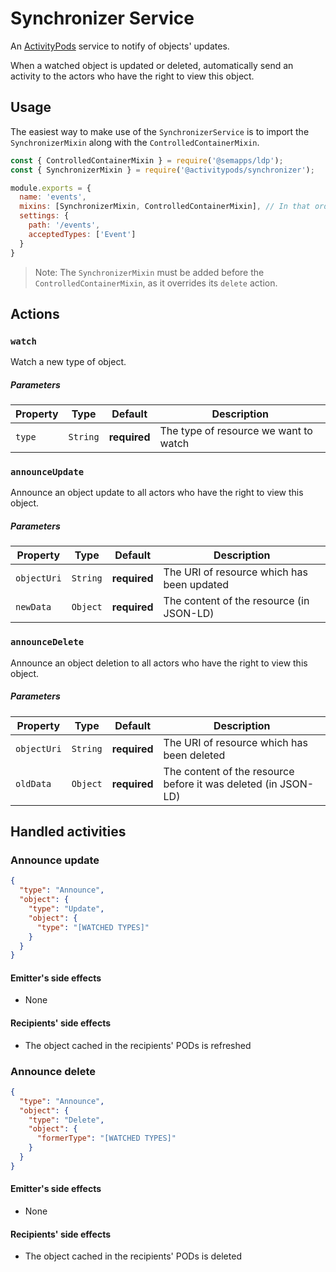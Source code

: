 # Synchronizer Service

An [ActivityPods](../../README.md) service to notify of objects' updates.

When a watched object is updated or deleted, automatically send an activity to the actors who have the right to view this object.


## Usage

The easiest way to make use of the `SynchronizerService` is to import the `SynchronizerMixin` along with the `ControlledContainerMixin`.

```js
const { ControlledContainerMixin } = require('@semapps/ldp');
const { SynchronizerMixin } = require('@activitypods/synchronizer');

module.exports = {
  name: 'events',
  mixins: [SynchronizerMixin, ControlledContainerMixin], // In that order
  settings: {
    path: '/events',
    acceptedTypes: ['Event']
  }
}
```

> Note: The `SynchronizerMixin` must be added before the `ControlledContainerMixin`, as it overrides its `delete` action.


## Actions

### `watch`

Watch a new type of object.

##### Parameters
| Property | Type | Default | Description                           |
|----------| ---- | ------- |---------------------------------------|
| `type`   | `String`  | **required** | The type of resource we want to watch |

### `announceUpdate`

Announce an object update to all actors who have the right to view this object.

##### Parameters
| Property    | Type     | Default | Description                                |
|-------------|----------| ------- |--------------------------------------------|
| `objectUri` | `String` | **required** | The URI of resource which has been updated |
| `newData`   | `Object` | **required** | The content of the resource (in JSON-LD)  |

### `announceDelete`

Announce an object deletion to all actors who have the right to view this object.

##### Parameters
| Property    | Type     | Default | Description                                                    |
|-------------|----------| ------- |----------------------------------------------------------------|
| `objectUri` | `String` | **required** | The URI of resource which has been deleted                     |
| `oldData`   | `Object` | **required** | The content of the resource before it was deleted (in JSON-LD) |


## Handled activities

### Announce update

```json
{
  "type": "Announce",
  "object": {
    "type": "Update",
    "object": {
      "type": "[WATCHED TYPES]"
    }
  }
}
```

#### Emitter's side effects

- None

#### Recipients' side effects

- The object cached in the recipients' PODs is refreshed

### Announce delete

```json
{
  "type": "Announce",
  "object": {
    "type": "Delete",
    "object": {
      "formerType": "[WATCHED TYPES]"
    }
  }
}
```

#### Emitter's side effects

- None

#### Recipients' side effects

- The object cached in the recipients' PODs is deleted
